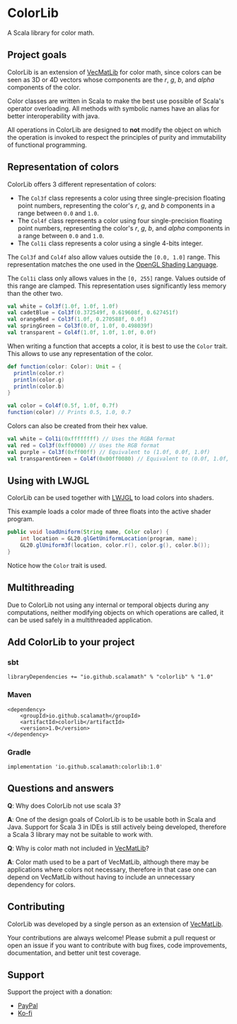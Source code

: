 
# ColorLib

A Scala library for color math.

## Project goals

ColorLib is an extension of [VecMatLib](https://github.com/HexagonNico/VecMatLib) for color math, since colors can be seen as 3D or 4D vectors whose components are the *r*, *g*, *b*, and *alpha* components of the color.

Color classes are written in Scala to make the best use possible of Scala's operator overloading.
All methods with symbolic names have an alias for better interoperability with java.

All operations in ColorLib are designed to **not** modify the object on which the operation is invoked to respect the principles of purity and immutability of functional programming.

## Representation of colors

ColorLib offers 3 different representation of colors:

* The `Col3f` class represents a color using three single-precision floating point numbers, representing the color's *r*, *g*, and *b* components in a range between `0.0` and `1.0`.
* The `Col4f` class represents a color using four single-precision floating point numbers, representing the color's *r*, *g*, *b*, and *alpha* components in a range between `0.0` and `1.0`.
* The `Col1i` class represents a color using a single 4-bits integer.

The `Col3f` and `Col4f` also allow values outside the `[0.0, 1.0]` range.
This representation matches the one used in the [OpenGL Shading Language](https://www.khronos.org/opengl/wiki/Data_Type_(GLSL)).

The `Col1i` class only allows values in the `[0, 255]` range.
Values outside of this range are clamped.
This representation uses significantly less memory than the other two.

```scala
val white = Col3f(1.0f, 1.0f, 1.0f)
val cadetBlue = Col3f(0.372549f, 0.619608f, 0.627451f)
val orangeRed = Col3f(1.0f, 0.270588f, 0.0f)
val springGreen = Col3f(0.0f, 1.0f, 0.498039f)
val transparent = Col4f(1.0f, 1.0f, 1.0f, 0.0f)
```

When writing a function that accepts a color, it is best to use the `Color` trait.
This allows to use any representation of the color.

```scala
def function(color: Color): Unit = {
  println(color.r)
  println(color.g)
  println(color.b)
}

val color = Col4f(0.5f, 1.0f, 0.7f)
function(color) // Prints 0.5, 1.0, 0.7
```

Colors can also be created from their hex value.

```scala
val white = Col1i(0xffffffff) // Uses the RGBA format
val red = Col3f(0xff0000) // Uses the RGB format
val purple = Col3f(0xff00ff) // Equivalent to (1.0f, 0.0f, 1.0f)
val transparentGreen = Col4f(0x00ff0080) // Equivalent to (0.0f, 1.0f, 0.0f, 0.5f)
```

## Using with LWJGL

ColorLib can be used together with [LWJGL](https://lwjgl.org) to load colors into shaders.

This example loads a color made of three floats into the active shader program.

```Java
public void loadUniform(String name, Color color) {
    int location = GL20.glGetUniformLocation(program, name);
    GL20.glUniform3f(location, color.r(), color.g(), color.b());
}
```

Notice how the `Color` trait is used.

## Multithreading

Due to ColorLib not using any internal or temporal objects during any computations, neither modifying objects on which operations are called, it can be used safely in a multithreaded application.

## Add ColorLib to your project

### sbt

```
libraryDependencies += "io.github.scalamath" % "colorlib" % "1.0"
```

### Maven

```
<dependency>
    <groupId>io.github.scalamath</groupId>
    <artifactId>colorlib</artifactId>
    <version>1.0</version>
</dependency>
```

### Gradle

```
implementation 'io.github.scalamath:colorlib:1.0'
```

## Questions and answers

**Q**: Why does ColorLib not use scala 3?

**A**: One of the design goals of ColorLib is to be usable both in Scala and Java. Support for Scala 3 in IDEs is still actively being developed, therefore a Scala 3 library may not be suitable to work with.

**Q**: Why is color math not included in [VecMatLib](https://github.com/HexagonNico/VecMatLib)?

**A**: Color math used to be a part of VecMatLib, although there may be applications where colors not necessary, therefore in that case one can depend on VecMatLib without having to include an unnecessary dependency for colors.

## Contributing

ColorLib was developed by a single person as an extension of [VecMatLib](https://github.com/HexagonNico/VecMatLib).

Your contributions are always welcome! Please submit a pull request or open an issue if you want to contribute with bug
fixes, code improvements, documentation, and better unit test coverage.

## Support

Support the project with a donation:

* [PayPal](https://paypal.me/hexagonnico)
* [Ko-fi](https://ko-fi.com/HexagonNico)